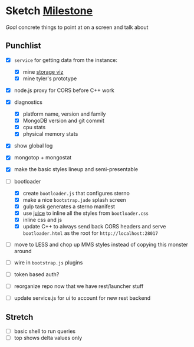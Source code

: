 # Sketch [Milestone](../milestones.md)

_Goal_ concrete things to point at on a screen and talk about

## Punchlist

- [x] `service` for getting data from the instance:
  - [x] mine [storage viz](http://github.com/10gen-labs/storage-viz)
  - [x] mine tyler's prototype
- [x] node.js proxy for CORS before C++ work
- [x] diagnostics
  - [x] platform name, version and family
  - [x] MongoDB version and git commit
  - [x] cpu stats
  - [x] physical memory stats
- [x] show global log
- [x] mongotop + mongostat
- [x] make the basic styles lineup and semi-presentable
- [ ] bootloader
  - [x] create `bootloader.js` that configures sterno
  - [x] make a nice `bootstrap.jade` splash screen
  - [x] gulp task generates a sterno manifest
  - [x] use [juice](https://github.com/learnboost/juice) to inline all the
    styles from `bootloader.css`
  - [x] inline css and js
  - [x] update C++ to always send back CORS headers and serve `bootloader.html`
    as the root for `http://localhost:28017`
- [ ] move to LESS and chop up MMS styles instead of copying this monster around
- [ ] wire in `bootstrap.js` plugins
- [ ] token based auth?
- [ ] reorganize repo now that we have rest/launcher stuff
- [ ] update service.js for ui to account for new rest backend



## Stretch

- [ ] basic shell to run queries
- [ ] top shows delta values only
